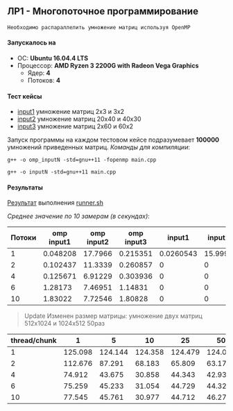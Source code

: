 ## ЛР1 - Многопоточное программирование

```
Необходимо распараллелить умножение матриц используя OpenMP
```

#### Запускалось на
- ОС: **Ubuntu 16.04.4 LTS**
- Процессор: **AMD Ryzen 3 2200G with Radeon Vega Graphics**
  - Ядер: **4**
  - Потоков: **4**
  
#### Тест кейсы
- [input1](https://github.com/unvir/parallel-programming-course/blob/lab1/input.txt) умножение матриц 2x3 и 3x2 
- [input2](https://github.com/unvir/parallel-programming-course/blob/lab1/input2.txt) умножение матриц 20x40 и 40x30
- [input3](https://github.com/unvir/parallel-programming-course/blob/lab1/input3.txt) умножение матриц 2x60 и 60x2

Запуск программы на каждом тестовом кейсе подразумевает **100000** умножений приведенных матриц.
*Команды для компиляции*:
```console
g++ -o omp_inputN -std=gnu++11 -fopenmp main.cpp
```
```console
g++ -o inputN -std=gnu++11 main.cpp
```

#### Результаты
[Результат](https://github.com/unvir/parallel-programming-course/blob/lab1/runner.out) выполнения [runner.sh](https://github.com/unvir/parallel-programming-course/blob/lab1/runner.sh)

*Среднее значение по 10 замерам (в секундах)*:

| Потоки | omp input1 | omp input2 | omp input3 | input1 | input2 | input3 |
|--------|------------|------------|------------|--------|--------|--------|
|1|0.048208|17.7966|0.215351|0.0260543|15.9993|0.176758|
|2|0.102437|11.3339|0.260857|0|0|0|
|4|0.125671|6.91229|0.303936|0|0|0|
|6|1.28173|7.46951|1.14831|0|0|0|
|10|1.83022|7.72546|1.80828|0|0|0|

> Update
 Изменен размер матрицы: умножение двух матриц 512x1024 и 1024x512 50раз
 
| thread/chunk | 1 | 5 | 10 | 25 | 50 | 100 |
|--------|------------|------------|------------|--------|--------|--------|
|1|125.098|124.144|124.358|124.479|124.013|124.915|
|2|112.676|87.291|68.183|65.809|63.175|66.549|
|4|74.912|43.675|30.858|44.343|42.933|40.121|
|6|75.259|45.233|31.054|44.729|44.322|45.109|
|10|77.545|45.761|30.977|44.712|46.277|45.511|
 
 
 
